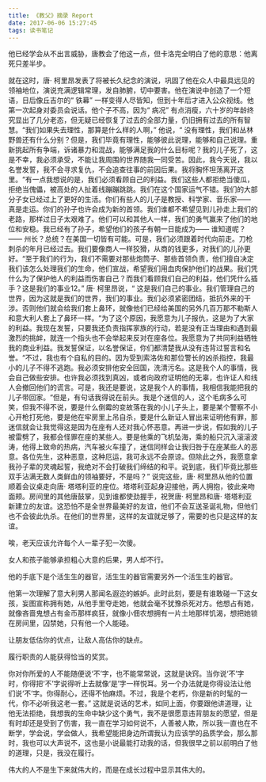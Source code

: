 ```yaml
---
title: 《教父》摘录 Report
date: 2017-06-06 15:27:45
tags: 读书笔记
---
```



他已经学会从不出言威胁，唐教会了他这一点，但卡洛完全明白了他的意思：他离死只差半步。 


就在这时，唐· 柯里昂发表了将被长久纪念的演说，巩固了他在众人中最具远见的领袖地位，演说充满逻辑常理，发自肺腑，切中要害。他在演说中创造了一个短语，日后像丘吉尔的“ 铁幕” 一样变得人尽皆知，但到十年后才进入公众视线。他第一次起身对委员会说话。他个子不高，因为“ 病况” 有点消瘦，六十岁的年龄终究显出了几分老态，但无疑已经恢复了过去的全部力量，仍旧拥有过去的所有智慧。“我们如果失去理性，那算是什么样的人啊，” 他说，“ 没有理性，我们和丛林野兽还有什么分别？但是，我们毕竟有理性，能够彼此说理，能够和自己说理。重新挑起所有争端，诉诸暴力和混战，能够满足我的什么目标呢？我的儿子死了，这是不幸，我必须承受，不能让我周围的世界随我一同受苦。因此，我今天说，我以名誉发誓，我不会寻求复仇，不会追查往事的前因后果。我将胸怀坦荡离开这里。“有一点我想说的是，我们必须看顾自己的利益。我们这些人都拒绝当傻瓜，拒绝当傀儡，被高处的人扯着线蹦蹦跳跳。我们在这个国家运气不错。我们的大部分子女已经过上了更好的生活。你们有些人的儿子是教授、科学家、音乐家—— 真是走运。你们的孙子也许会成为新的首领。我们谁都不希望见到儿孙走上我们的老路，那样过日子太艰难了。他们可以和其他人一样，我们的勇气赢来了他们的地位和安稳。我已经有了孙子，希望他们的孩子有朝一日能成为—— 谁知道呢？—— 州长？总统？在美国一切皆有可能。可是，我们必须跟着时代向前走。刀枪刺杀的年月已经过去。我们要像商人一样狡猾，从商的钱更多，对我们的儿孙更好。“至于我们的行为，我们不需要对那些炮筒子、那些首领负责，他们擅自决定我们该怎么处理我们的生命，他们宣战，希望我们用血肉保护他们的战果。我们凭什么为了保护他人的利益而伤害自己？而我们看顾我们自己的利益，他们凭什么插手？这是我们的事业12。” 唐· 柯里昂说，“ 这是我们自己的事业。我们管理自己的世界，因为这就是我们的世界，我们的事业。我们必须紧密团结，抵抗外来的干涉。否则他们就会给我们套上鼻环，就像他们已经给美国的另外几百万那不勒斯人和意大利人套上了鼻环一样。“为了这个原因，我愿意为儿子报仇，这是为了大家的利益。我现在发誓，只要我还负责指挥家族的行动，若是没有正当理由和遇到最激烈的挑衅，就连一个指头也不会举起来反对在座各位。我愿意为了共同利益牺牲我的商业利益。我发誓保证，以名誉保证，你们都清楚我从没有违背过誓言和名誉。“不过，我也有个自私的目的。因为受到索洛佐和那位警长的凶杀指控，我最小的儿子不得不逃跑。我必须安排他安全回国，洗清污名。这是我个人的事情，我会自己做些安排。也许我必须找到真凶，或者向政府证明他的无辜，也许证人和线人会撤回他们的谎言。可是，我还是要说，这是我个人的事情，我相信我能把我的儿子带回家。“但是，有句话我得说在前头。我是个迷信的人，这个毛病多么可笑，但我不得不说，要是什么倒霉的变故落在我的小儿子头上，要是某个警察不小心开枪打死他，要是他在牢房里上吊自杀，要是什么新证人冒出来证明他有罪，那迷信就会让我觉得这是因为在座有人还对我心怀恶意。再进一步说，假如我的儿子被雷劈了，我都会怪罪在座的某些人。要是他乘的飞机坠海，乘的船只沉入滚滚波涛，他得上致命的热病，汽车被火车撞了，迷信同样会让我归咎于在座某些人的恶意。各位先生，这种恶意，这种厄运，我可永远不会原谅。但除此之外，我愿意拿我孙子辈的灵魂起誓，我绝对不会打破我们缔结的和平。说到底，我们毕竟比那些双手沾满无数人类鲜血的领袖要好，不是吗？” 说完这些，唐· 柯里昂从他的位置顺着会议桌走向唐· 塔塔利亚的座位。塔塔利亚起身迎接他，两人拥抱，彼此亲吻面颊。房间里的其他唐鼓掌，见到谁都使劲握手，祝贺唐· 柯里昂和唐· 塔塔利亚新建立的友谊。这恐怕不是全世界最美好的友谊，他们不会互送圣诞礼物，但他们也不会彼此仇杀。在他们的世界里，这样的友谊就足够了，需要的也只是这样的友谊。


唉，老天应该允许每个人一辈子犯一次傻。


女人和孩子能够承担粗心大意的后果，男人却不行。


他的手底下是个活生生的器官，活生生的器官需要另外一个活生生的器官。


他第一次理解了意大利男人那闻名遐迩的嫉妒。此时此刻，要是有谁敢碰一下这女孩，妄图宣称拥有她，从他手里夺走她，他就会毫不犹豫杀死对方。他想占有她，就像吝啬鬼想占有金币那样疯狂，就像小佃农想拥有一片土地那样饥渴，想把她锁在房间里，囚禁她，只有他一个人能碰。


让朋友低估你的优点，让敌人高估你的缺点。


履行职责的人能获得恰当的奖赏。


你对你所爱的人不能随便说‘不’字，也不能常常说，这就是诀窍。当你说‘不’字时，你得把‘不’字说得听上去就像‘是’字一样悦耳。另一个办法就是你得设法让他们说‘不’字。你得耐心，还得不怕麻烦。不过，我是个老朽，你是新的时髦的一代，你不必听我这老一套。” 这就是说话的艺术，如同上面，你要跟他讲道理，让他无法拒绝，我想我的生命中缺少这个勇气，我不是很愿意违背朋友的愿望，但是有时却还是受到了伤害，我一直在学习如何说不，人善被人欺，所以我一直也在不断学，学会说，学会做人，我希望能把身边所谓我认为应该学的品质学会，那么那时，我也可以大声说不，这也是小说最能打动我的话，但我很早之前以前明白了他的道理，只是，我没在履行。


伟大的人不是生下来就伟大的，而是在成长过程中显示其伟大的。

